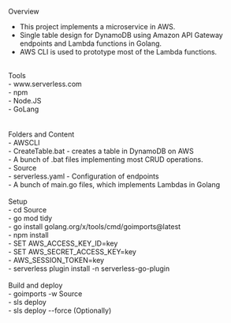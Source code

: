  
 
Overview<br/>
  - This project implements a microservice in AWS.<br/>
  - Single table design for DynamoDB using Amazon API Gateway endpoints and Lambda functions in Golang.<br/>
  - AWS CLI is used to prototype most of the Lambda functions.<br/>
<br/>
Tools<br/>
  - www.serverless.com<br/>
  - npm<br/>
  - Node.JS<br/>
  - GoLang<br/>
<br/>
<br/>
Folders and Content<br/>
  - AWSCLI<br/>
    - CreateTable.bat <table name>  - creates a table in DynamoDB on AWS<br/>
    - A bunch of .bat files implementing most CRUD operations.<br/>
  - Source<br/>
    - serverless.yaml - Configuration of endpoints<br/>
    - A bunch of main.go files, which implements Lambdas in Golang<br/>
<br/>
Setup<br/>
  - cd Source<br/>
  - go mod tidy<br/>
  - go install golang.org/x/tools/cmd/goimports@latest<br/>
  - npm install<br/>
  - SET AWS_ACCESS_KEY_ID=key<br/>
  - SET AWS_SECRET_ACCESS_KEY=key<br/>
  - AWS_SESSION_TOKEN=key<br/>
  - serverless plugin install -n serverless-go-plugin<br/>
<br/>
Build and deploy<br/>
  - goimports -w Source<br/>
  - sls deploy<br/>
  - sls deploy --force  (Optionally)<br/>
<br/>
<br/>
